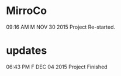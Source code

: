 # MirroCo
09:16 AM M NOV 30 2015 Project Re-started.


# updates
06:43 PM F DEC 04 2015 Project Finished
